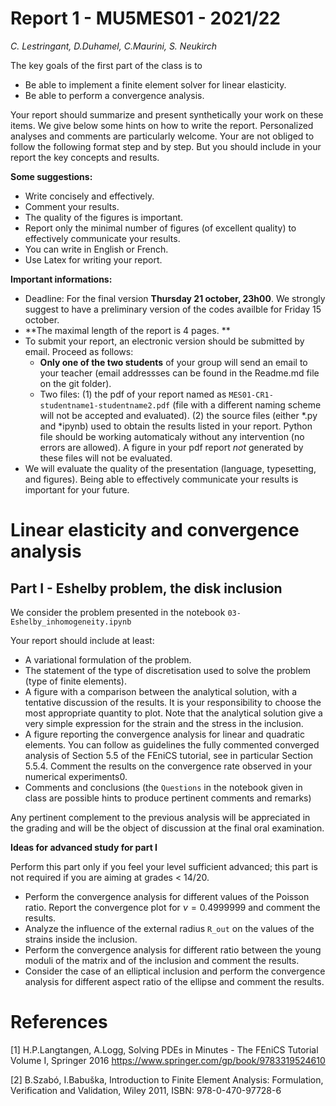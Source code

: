 # Report 1 - MU5MES01 - 2021/22 
*C. Lestringant, D.Duhamel, C.Maurini, S. Neukirch*

The key goals of the first part of the class is to 
 - Be able to implement a finite element solver for linear elasticity.
 - Be able to perform a convergence analysis.

Your report should summarize and present synthetically your work on these items. We give below some hints on how to write the report. Personalized analyses and comments are particularly welcome. Your are not obliged to follow the following format step and by step. But you should include in your report the key concepts and results. 



**Some suggestions:**
 - Write concisely and effectively.
 - Comment your results.
 - The quality of the figures is important.
 - Report only the minimal number of figures (of excellent quality) to effectively communicate your results.
 - You can write in English or French.
 - Use Latex for writing your report. 


**Important informations:**
 - Deadline: For the final version **Thursday 21 october, 23h00**. We strongly suggest to have a preliminary version of the codes availble for Friday 15 october. 
 - **The maximal length of the report is 4 pages. **
 - To submit your report, an electronic version should be submitted by email. Proceed as follows:
   - **Only one of the two students** of your group will send an email to your teacher (email addressses can be found in the Readme.md file on the git folder).
   - Two files: (1) the pdf of your report named as `MES01-CR1-studentname1-studentname2.pdf` (file with a different naming scheme will not be accepted and evaluated). (2) the source files (either *.py and *ipynb) used to obtain the results listed in your report. Python file should be working automaticaly without any intervention (no errors are allowed). A figure in your pdf report _not_ generated by these files will not be evaluated.
 - We will evaluate the quality of the presentation (language, typesetting, and figures). Being able to effectively communicate your results is important for your future.
      
# Linear elasticity and convergence analysis

## Part I - Eshelby problem, the disk inclusion

We consider the problem presented in the notebook `03-Eshelby_inhomogeneity.ipynb`


Your report should include at least:
- A variational formulation of the problem.
- The statement of the type of discretisation used to solve the problem (type of finite elements).
- A figure with a comparison between the analytical solution, with a tentative discussion of the results. It is your responsibility to choose the most appropriate quantity to plot. Note that the analytical solution give a very simple expression for the strain and the stress in the inclusion.
- A figure reporting the convergence analysis for linear and quadratic elements. You can follow as guidelines the fully commented converged analysis of Section 5.5 of the FEniCS tutorial, see in particular Section 5.5.4. Comment the results on the convergence rate observed in your numerical experiments0. 
- Comments and conclusions (the `Questions` in the notebook given in class are possible hints to produce pertinent comments and remarks)

Any pertinent complement to the previous analysis will be appreciated in the grading and will be the object of discussion at the final oral examination. 

**Ideas for advanced study for part I**

Perform this part only if you feel your level sufficient advanced; this part is not required if you are aiming at grades < 14/20.

- Perform the convergence analysis for different values of the Poisson ratio. Report the convergence plot for $\nu=0.4999999$ and comment the results.
- Analyze the influence of the external radius `R_out` on the values of the strains inside the inclusion.
- Perform the convergence analysis for different ratio between the young moduli of the matrix and of the inclusion and comment the results.
- Consider the case of an elliptical inclusion and perform the convergence analysis for different aspect ratio of the ellipse and comment the results.

# References
[1] H.P.Langtangen, A.Logg, Solving PDEs in Minutes - The FEniCS Tutorial Volume I, Springer 2016 https://www.springer.com/gp/book/9783319524610

[2] B.Szabó, I.Babuška, Introduction to Finite Element Analysis: Formulation, Verification and Validation, Wiley 2011, ISBN: 978-0-470-97728-6

```
